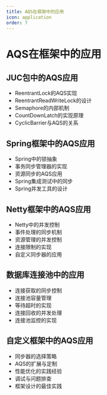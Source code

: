 ```yaml
---
title: AQS在框架中的应用
icon: application
order: 7
---
```


# AQS在框架中的应用

## JUC包中的AQS应用

- ReentrantLock的AQS实现
- ReentrantReadWriteLock的设计
- Semaphore的内部机制
- CountDownLatch的实现原理
- CyclicBarrier与AQS的关系

## Spring框架中的AQS应用

- Spring中的锁抽象
- 事务同步管理器的实现
- 资源同步的AQS应用
- Spring集成测试中的同步
- Spring并发工具的设计

## Netty框架中的AQS应用

- Netty中的并发控制
- 事件处理的同步机制
- 资源管理的并发控制
- 连接限制的实现
- 自定义同步器的应用

## 数据库连接池中的应用

- 连接获取的同步控制
- 连接池容量管理
- 等待超时的实现
- 连接回收的并发处理
- 连接池监控的实现

## 自定义框架中的AQS应用

- 同步器的选择策略
- AQS的扩展与定制
- 性能优化的实践经验
- 调试与问题排查
- 框架设计的最佳实践
